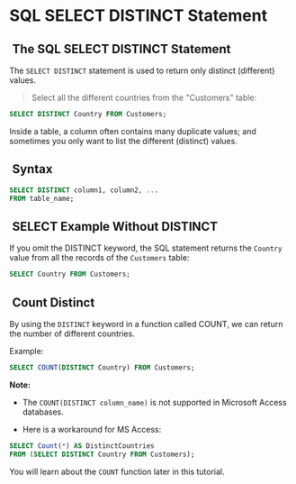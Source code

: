 # SQL SELECT DISTINCT Statement

##  The SQL SELECT DISTINCT Statement

The `SELECT DISTINCT` statement is used to return only
distinct (different) values.

> Select all the different countries from the "Customers" table:

```sql
SELECT DISTINCT Country FROM Customers;
```

Inside a table, a column often contains many duplicate values;
and sometimes you only want to list the different (distinct) values.

##  Syntax

```sql
SELECT DISTINCT column1, column2, ...
FROM table_name;
```

##  SELECT Example Without DISTINCT

If you omit the DISTINCT keyword, the SQL statement returns the
`Country` value from all the records of the `Customers` table:

```sql
SELECT Country FROM Customers;
```

##  Count Distinct

By using the `DISTINCT` keyword in a function called COUNT,
we can return the number of different countries.

Example:

```sql
SELECT COUNT(DISTINCT Country) FROM Customers;
```

**Note:**

- The `COUNT(DISTINCT column_name)` is not supported in Microsoft
  Access databases.

- Here is a workaround for MS Access:

```sql
SELECT Count(*) AS DistinctCountries 
FROM (SELECT DISTINCT Country FROM Customers);
```

You will learn about the `COUNT` function later in this tutorial.
